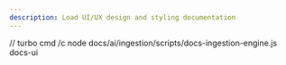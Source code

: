 ```yaml
---
description: Load UI/UX design and styling documentation
---
```


// turbo
cmd /c node docs/ai/ingestion/scripts/docs-ingestion-engine.js docs-ui
